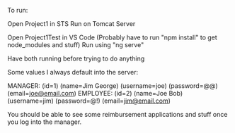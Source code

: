 To run:

Open Project1 in STS
Run on Tomcat Server

Open Project1Test in VS Code
(Probably have to run "npm install" to get node_modules and stuff)
Run using "ng serve"

Have both running before trying to do anything



Some values I always default into the server:

MANAGER: (id=1) (name=Jim George) (username=joe) (password=@@) (email=joe@email.com)
EMPLOYEE: (id=2) (name=Joe Bob) (username=jim) (password=@!) (email=jim@email.com)

You should be able to see some reimbursement applications and stuff once you log into the manager.
